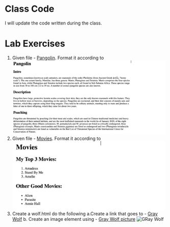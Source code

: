 # Class Code
I will update the code written during the class.

# Lab Exercises 
1. Given file - [Pangolin](files/pangolin.html). Format it according to ![Pangolin Output](images/04_pangolin.png)
2. Given file - [Movies](files/movies.html). Format it according to <br> ![Movies output](images/06_movies.png)
3. Create a wolf.html do the following
   a.Create a link that goes to - [Gray Wolf](https://en.wikipedia.org/wiki/Wolf)
   b. Create an image element using - [Gray Wolf picture](https://en.wikipedia.org/wiki/Wolf#/media/File:Eurasian_wolf_2.jpg) ![GRay Wolf](https://en.wikipedia.org/wiki/Wolf#/media/File:Eurasian_wolf_2.jpg)
